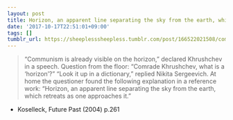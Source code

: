 ```yaml
---
layout: post
title: Horizon, an apparent line separating the sky from the earth, which retreats as one approaches it.
date: '2017-10-17T22:51:01+09:00'
tags: []
tumblr_url: https://sheeplesssheepless.tumblr.com/post/166522021508/communism-is-already-visible-on-the-horizon
---
```

> “Communism is already visible on the horizon,” declared Khrushchev in a speech.
Question from the floor:
“Comrade Khrushchev, what is a ‘horizon’?”
“Look it up in a dictionary,” replied Nikita Sergeevich.
At home the questioner found the following explanation in a reference work:
“Horizon, an apparent line separating the sky from the earth, which retreats as one approaches it.”

- Koselleck, Future Past (2004) p.261

